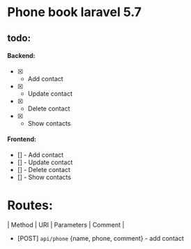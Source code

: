 # Phone book laravel 5.7

## todo:
#### Backend:
* [x] - Add contact
* [x] - Update contact
* [x] - Delete contact
* [x] - Show contacts
#### Frontend:
* [] - Add contact
* [] - Update contact
* [] - Delete contact
* [] - Show contacts

# Routes:
| Method | URI | Parameters | Comment |
* [POST] `api/phone` {name, phone, comment} - add contact
